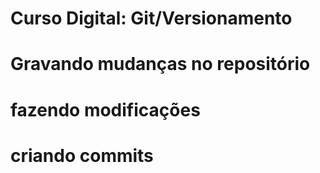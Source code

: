 # Curso Digital: Git/Versionamento

# Gravando mudanças no repositório

# fazendo modificações

# criando commits
